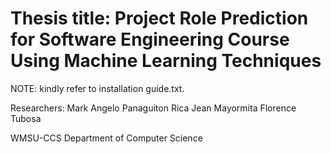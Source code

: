 # Thesis title: Project Role Prediction for Software Engineering Course Using Machine Learning Techniques

NOTE: kindly refer to installation guide.txt.

Researchers:
Mark Angelo Panaguiton
Rica Jean Mayormita
Florence Tubosa

WMSU-CCS
Department of Computer Science
